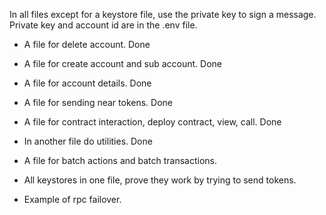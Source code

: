 In all files except for a keystore file, use the private key to sign a message.
Private key and account id are in the .env file.

- A file for delete account. Done 
- A file for create account and sub account. Done
- A file for account details. Done
- A file for sending near tokens. Done
- A file for contract interaction, deploy contract, view, call. Done
- In another file do utilities. Done
- A file for batch actions and batch transactions.

- All keystores in one file, prove they work by trying to send tokens.
- Example of rpc failover.